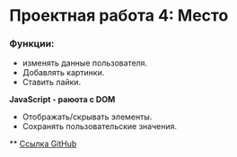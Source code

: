 # Проектная работа 4: Место

### Функции:

* изменять данные пользователя.
* Добавлять картинки.
* Ставить лайки.

**JavaScript - раюота с DOM**
* Отображать/скрывать элементы.
* Сохранять пользовательские значения.

** [Ссылка GitHub](https://reggistrac.github.io/mesto/mesto.html)
